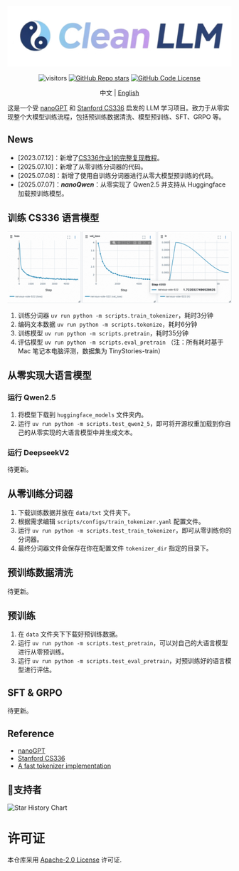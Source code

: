 <div align="center">

![logo](assets/logo3.jpg)

</div>

<div align="center">

![visitors](https://visitor-badge.laobi.icu/badge?page_id=wingAGI/clean-llm)
[![GitHub Repo stars](https://img.shields.io/github/stars/wingAGI/clean-llm?style=social)](https://github.com/wingAGI/clean-llm/stargazers)
[![GitHub Code License](https://img.shields.io/github/license/wingAGI/clean-llm)](LICENSE)

</div>

<div align="center">

中文 | [English](./README_en.md)

</div>

这是一个受 [nanoGPT](https://github.com/karpathy/nanoGPT) 和 [Stanford CS336](https://github.com/stanford-cs336) 启发的 LLM 学习项目。致力于从零实现整个大模型训练流程，包括预训练数据清洗、模型预训练、SFT、GRPO 等。

## News
- [2023.07.12]：新增了[CS336作业1的完整复现教程](./guide.md)。
- [2025.07.10]：新增了从零训练分词器的代码。
- [2025.07.08]：新增了使用自训练分词器进行从零大模型预训练的代码。
- [2025.07.07]：***nanoQwen***：从零实现了 Qwen2.5 并支持从 Huggingface 加载预训练模型。

## 训练 CS336 语言模型
![cs336_lm_pretrain](assets/pretrain_tinystories_loss.png)
1. 训练分词器 `uv run python -m scripts.train_tokenizer`，耗时3分钟
2. 编码文本数据 `uv run python -m scripts.tokenize`，耗时6分钟
3. 训练模型 `uv run python -m scripts.pretrain`，耗时35分钟
4. 评估模型 `uv run python -m scripts.eval_pretrain`
（注：所有耗时基于 Mac 笔记本电脑评测，数据集为 TinyStories-train）

## 从零实现大语言模型

### 运行 Qwen2.5
1. 将模型下载到 `huggingface_models` 文件夹内。
2. 运行 `uv run python -m scripts.test_qwen2_5`，即可将开源权重加载到你自己的从零实现的大语言模型中并生成文本。

### 运行 DeepseekV2
待更新。

## 从零训练分词器

1. 下载训练数据并放在 `data/txt` 文件夹下。
2. 根据需求编辑 `scripts/configs/train_tokenizer.yaml` 配置文件。
3. 运行 `uv run python -m scripts.test_train_tokenizer`，即可从零训练你的分词器。
4. 最终分词器文件会保存在你在配置文件 `tokenizer_dir` 指定的目录下。

## 预训练数据清洗
待更新。

## 预训练
1. 在 `data` 文件夹下下载好预训练数据。
2. 运行 `uv run python -m scripts.test_pretrain`，可以对自己的大语言模型进行从零预训练。
3. 运行 `uv run python -m scripts.test_eval_pretrain`，对预训练好的语言模型进行评估。

## SFT & GRPO
待更新。

## Reference
- [nanoGPT](https://github.com/karpathy/nanoGPT)
- [Stanford CS336](https://cs336.stanford.edu/)
- [A fast tokenizer implementation](https://zhuanlan.zhihu.com/p/1920487178846344415)

## 🫶支持者

<picture>
  <source media="(prefers-color-scheme: dark)" srcset="https://api.star-history.com/svg?repos=wingAGI/clean-llm&type=Date&theme=dark"/>
  <source media="(prefers-color-scheme: light)" srcset="https://api.star-history.com/svg?repos=wingAGI/clean-llm&type=Date"/>
  <img alt="Star History Chart" src="https://api.star-history.com/svg?repos=wingAGI/clean-llm&type=Date"/>
</picture>

# 许可证

本仓库采用 [Apache-2.0 License](LICENSE) 许可证.